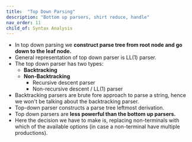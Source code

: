 ```yaml
---
title:  "Top Down Parsing"
description: "Bottom up parsers, shirt reduce, handle"
nav_order: 11
child_of: Syntax Analysis
---
```


- In top down parsing we **construct parse tree from root node and go down to the leaf node.**
- General representation of top down parser is LL(1) parser.
- The top down parser has two types:
    - **Backtracking**
    - **Non-Backtracking**
        - Recursive descent parser
        - Non-recursive descent / LL(1) parser
- Backtracking parsers are brute fore approach to parse a string, hence we won't be talking about the backtracking parser.
- Top-down parser constructs a parse tree leftmost derivation.
- Top down parsers are **less powerful than the bottom up parsers.**
- Here the decision we have to make is, replacing non-terminals with which of the available options (in case a non-terminal have multiple productions).
